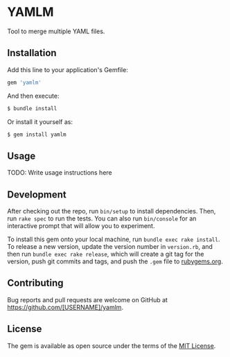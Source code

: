 # YAMLM

Tool to merge multiple YAML files.

## Installation

Add this line to your application's Gemfile:

```ruby
gem 'yamlm'
```

And then execute:

```sh
$ bundle install
```

Or install it yourself as:

```sh
$ gem install yamlm
```

## Usage

TODO: Write usage instructions here

## Development

After checking out the repo, run `bin/setup` to install dependencies. Then, run `rake spec` to run the tests. You can also run `bin/console` for an interactive prompt that will allow you to experiment.

To install this gem onto your local machine, run `bundle exec rake install`. To release a new version, update the version number in `version.rb`, and then run `bundle exec rake release`, which will create a git tag for the version, push git commits and tags, and push the `.gem` file to [rubygems.org](https://rubygems.org).

## Contributing

Bug reports and pull requests are welcome on GitHub at https://github.com/[USERNAME]/yamlm.


## License

The gem is available as open source under the terms of the [MIT License](https://opensource.org/licenses/MIT).
